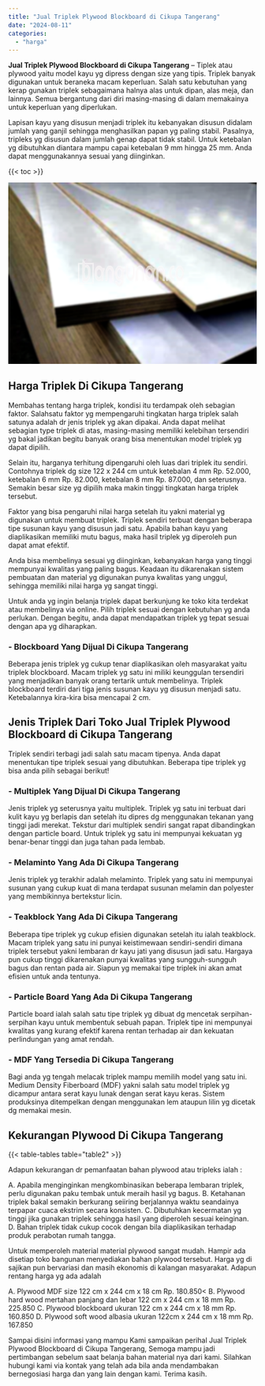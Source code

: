 ```yaml
---
title: "Jual Triplek Plywood Blockboard di Cikupa Tangerang"
date: "2024-08-11"
categories: 
  - "harga"
---
```


**Jual Triplek Plywood Blockboard di Cikupa Tangerang** – Tiplek atau plywood yaitu model kayu yg dipress dengan size yang tipis. Triplek banyak digunakan untuk beraneka macam keperluan. Salah satu kebutuhan yang kerap gunakan triplek sebagaimana halnya alas untuk dipan, alas meja, dan lainnya. Semua bergantung dari diri masing-masing di dalam memakainya untuk keperluan yang diperlukan.

Lapisan kayu yang disusun menjadi triplek itu kebanyakan disusun didalam jumlah yang ganjil sehingga menghasilkan papan yg paling stabil. Pasalnya, tripleks yg disusun dalam jumlah genap dapat tidak stabil. Untuk ketebalan yg dibutuhkan diantara mampu capai ketebalan 9 mm hingga 25 mm. Anda dapat menggunakannya sesuai yang diinginkan.

{{< toc >}}

![Jual Triplek Plywood Blockboard di Cikupa Tangerang](/images/jual-triplek-murah-26.png)

## Harga Triplek Di Cikupa Tangerang

Membahas tentang harga triplek, kondisi itu terdampak oleh sebagian faktor. Salahsatu faktor yg mempengaruhi tingkatan harga triplek salah satunya adalah dr jenis triplek yg akan dipakai. Anda dapat melihat sebagian type triplek di atas, masing-masing memiliki kelebihan tersendiri yg bakal jadikan begitu banyak orang bisa menentukan model triplek yg dapat dipilih.

Selain itu, harganya terhitung dipengaruhi oleh luas dari triplek itu sendiri. Contohnya triplek dg size 122 x 244 cm untuk ketebalan 4 mm Rp. 52.000, ketebalan 6 mm Rp. 82.000, ketebalan 8 mm Rp. 87.000, dan seterusnya. Semakin besar size yg dipilih maka makin tinggi tingkatan harga triplek tersebut.

Faktor yang bisa pengaruhi nilai harga setelah itu yakni material yg digunakan untuk membuat triplek. Triplek sendiri terbuat dengan beberapa tipe susunan kayu yang disusun jadi satu. Apabila bahan kayu yang diaplikasikan memiliki mutu bagus, maka hasil triplek yg diperoleh pun dapat amat efektif.

Anda bisa membelinya sesuai yg diinginkan, kebanyakan harga yang tinggi mempunyai kwalitas yang paling bagus. Keadaan itu dikarenakan sistem pembuatan dan material yg digunakan punya kwalitas yang unggul, sehingga memiliki nilai harga yg sangat tinggi.

Untuk anda yg ingin belanja triplek dapat berkunjung ke toko kita terdekat atau membelinya via online. Pilih triplek sesuai dengan kebutuhan yg anda perlukan. Dengan begitu, anda dapat mendapatkan triplek yg tepat sesuai dengan apa yg diharapkan.

### \- Blockboard Yang Dijual Di Cikupa Tangerang

Beberapa jenis triplek yg cukup tenar diaplikasikan oleh masyarakat yaitu triplek blockboard. Macam triplek yg satu ini miliki keunggulan tersendiri yang menjadikan banyak orang tertarik untuk membelinya. Triplek blockboard terdiri dari tiga jenis susunan kayu yg disusun menjadi satu. Ketebalannya kira-kira bisa mencapai 2 cm.

## Jenis Triplek Dari Toko Jual Triplek Plywood Blockboard di Cikupa Tangerang

Triplek sendiri terbagi jadi salah satu macam tipenya. Anda dapat menentukan tipe triplek sesuai yang dibutuhkan. Beberapa tipe triplek yg bisa anda pilih sebagai berikut!

### \- Multiplek Yang Dijual Di Cikupa Tangerang

Jenis triplek yg seterusnya yaitu multiplek. Triplek yg satu ini terbuat dari kulit kayu yg berlapis dan setelah itu dipres dg menggunakan tekanan yang tinggi jadi merekat. Tekstur dari multiplek sendiri sangat rapat dibandingkan dengan particle board. Untuk triplek yg satu ini mempunyai kekuatan yg benar-benar tinggi dan juga tahan pada lembab.

### \- Melaminto Yang Ada Di Cikupa Tangerang

Jenis triplek yg terakhir adalah melaminto. Triplek yang satu ini mempunyai susunan yang cukup kuat di mana terdapat susunan melamin dan polyester yang membikinnya bertekstur licin.

### \- Teakblock Yang Ada Di Cikupa Tangerang

Beberapa tipe triplek yg cukup efisien digunakan setelah itu ialah teakblock. Macam triplek yang satu ini punyai keistimewaan sendiri-sendiri dimana triplek tersebut yakni lembaran dr kayu jati yang disusun jadi satu. Hargaya pun cukup tinggi dikarenakan punyai kwalitas yang sungguh-sungguh bagus dan rentan pada air. Siapun yg memakai tipe triplek ini akan amat efisien untuk anda tentunya.

### \- Particle Board Yang Ada Di Cikupa Tangerang

Particle board ialah salah satu tipe triplek yg dibuat dg mencetak serpihan-serpihan kayu untuk membentuk sebuah papan. Triplek tipe ini mempunyai kwalitas yang kurang efektif karena rentan terhadap air dan kekuatan perlindungan yang amat rendah.

### \- MDF Yang Tersedia Di Cikupa Tangerang

Bagi anda yg tengah melacak triplek mampu memilih model yang satu ini. Medium Density Fiberboard (MDF) yakni salah satu model triplek yg dicampur antara serat kayu lunak dengan serat kayu keras. Sistem produksinya ditempelkan dengan menggunakan lem ataupun lilin yg dicetak dg memakai mesin.

## Kekurangan Plywood Di Cikupa Tangerang

{{< table-tables table="table2" >}}

Adapun kekurangan dr pemanfaatan bahan plywood atau tripleks ialah :

A. Apabila menginginkan mengkombinasikan beberapa lembaran triplek, perlu digunakan paku tembak untuk meraih hasil yg bagus. B. Ketahanan triplek bakal semakin berkurang seiiring berjalannya waktu seandainya terpapar cuaca ekstrim secara konsisten. C. Dibutuhkan kecermatan yg tinggi jika gunakan triplek sehingga hasil yang diperoleh sesuai keinginan. D. Bahan triplek tidak cukup cocok dengan bila diaplikasikan terhadap produk perabotan rumah tangga.

Untuk memperoleh material material plywood sangat mudah. Hampir ada disetiap toko bangunan menyediakan bahan plywood tersebut. Harga yg di sajikan pun bervariasi dan masih ekonomis di kalangan masyarakat. Adapun rentang harga yg ada adalah

A. Plywood MDF size 122 cm x 244 cm x 18 cm Rp. 180.850< B. Plywood hard wood mertahan panjang dan lebar 122 cm x 244 cm x 18 mm Rp. 225.850 C. Plywood blockboard ukuran 122 cm x 244 cm x 18 mm Rp. 160.850 D. Plywood soft wood albasia ukuran 122cm x 244 cm x 18 mm Rp. 167.850

Sampai disini informasi yang mampu Kami sampaikan perihal Jual Triplek Plywood Blockboard di Cikupa Tangerang, Semoga mampu jadi pertimbangan sebelum saat belanja bahan material nya dari kami. Silahkan hubungi kami via kontak yang telah ada bila anda mendambakan bernegosiasi harga dan yang lain dengan kami. Terima kasih.
